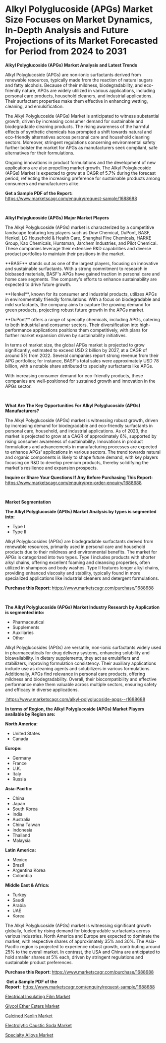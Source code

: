 <p><h1>Alkyl Polyglucoside (APGs) Market Size Focuses on Market Dynamics, In-Depth Analysis and Future Projections of its Market Forecasted for Period from 2024 to 2031</h1></p><p><strong>Alkyl Polyglucoside (APGs) Market Analysis and Latest Trends</strong></p>
<p><p>Alkyl Polyglucoside (APGs) are non-ionic surfactants derived from renewable resources, typically made from the reaction of natural sugars and fatty alcohols. Because of their mildness, biodegradability, and eco-friendly nature, APGs are widely utilized in various applications, including personal care products, household cleaners, and industrial applications. Their surfactant properties make them effective in enhancing wetting, cleaning, and emulsification.</p><p>The Alkyl Polyglucoside (APGs) Market is anticipated to witness substantial growth, driven by increasing consumer demand for sustainable and biodegradable cleaning products. The rising awareness of the harmful effects of synthetic chemicals has prompted a shift towards natural and eco-friendly alternatives across personal care and household cleaning sectors. Moreover, stringent regulations concerning environmental safety further bolster the market for APGs as manufacturers seek compliant, safe alternatives for their formulations.</p><p>Ongoing innovations in product formulations and the development of new applications are also propelling market growth. The Alkyl Polyglucoside (APGs) Market is expected to grow at a CAGR of 5.7% during the forecast period, reflecting the increasing preference for sustainable products among consumers and manufacturers alike.</p></p>
<p><strong>Get a Sample PDF of the Report:&nbsp;</strong> <a href="https://www.marketscagr.com/enquiry/request-sample/1688688?utm_campaign=1179&utm_medium=2&utm_source=Github&utm_content=ia&utm_term=17102024&utm_id=alkyl-polyglucoside-apgs">https://www.marketscagr.com/enquiry/request-sample/1688688</a></p>
<p>&nbsp;</p>
<p><strong>Alkyl Polyglucoside (APGs) Major Market Players</strong></p>
<p><p>The Alkyl Polyglucoside (APGs) market is characterized by a competitive landscape featuring key players such as Dow Chemical, DuPont, BASF, Henkel, LG Household & Health Care, Shanghai Fine Chemicals, HARKE Group, Kao Chemicals, Huntsman, Jarchem Industries, and Pilot Chemical. These companies leverage their extensive R&D capabilities and diverse product portfolios to maintain their positions in the market.</p><p>**BASF** stands out as one of the largest players, focusing on innovative and sustainable surfactants. With a strong commitment to research in biobased materials, BASF's APGs have gained traction in personal care and home care segments. The company's efforts to enhance sustainability are expected to drive future growth.</p><p>**Henkel**, known for its consumer and industrial products, utilizes APGs in environmentally friendly formulations. With a focus on biodegradable and mild surfactants, the company aims to capture the growing demand for green products, projecting robust future growth in the APGs market.</p><p>**DuPont** offers a range of specialty chemicals, including APGs, catering to both industrial and consumer sectors. Their diversification into high-performance applications positions them competitively, with plans for further market expansion driven by sustainability initiatives.</p><p>In terms of market size, the global APGs market is projected to grow significantly, estimated to exceed USD 2 billion by 2027, at a CAGR of around 5% from 2022. Several companies report strong revenue from their APG portfolios; for instance, BASF's total sales were approximately USD 78 billion, with a notable share attributed to specialty surfactants like APGs.</p><p>With increasing consumer demand for eco-friendly products, these companies are well-positioned for sustained growth and innovation in the APGs sector.</p></p>
<p>&nbsp;</p>
<p><strong>What Are The Key Opportunities For Alkyl Polyglucoside (APGs) Manufacturers?</strong></p>
<p><p>The Alkyl Polyglucoside (APGs) market is witnessing robust growth, driven by increasing demand for biodegradable and eco-friendly surfactants in personal care, household, and industrial applications. As of 2023, the market is projected to grow at a CAGR of approximately 6%, supported by rising consumer awareness of sustainability. Innovations in product formulations and advancements in manufacturing processes are expected to enhance APGs' applications in various sectors. The trend towards natural and organic components is likely to shape future demand, with key players focusing on R&D to develop premium products, thereby solidifying the market's resilience and expansion prospects.</p></p>
<p><strong>Inquire or Share Your Questions If Any Before Purchasing This Report:</strong> <a href="https://www.marketscagr.com/enquiry/pre-order-enquiry/1688688?utm_campaign=1179&utm_medium=2&utm_source=Github&utm_content=ia&utm_term=17102024&utm_id=alkyl-polyglucoside-apgs">https://www.marketscagr.com/enquiry/pre-order-enquiry/1688688</a></p>
<p>&nbsp;</p>
<p><strong>Market Segmentation</strong></p>
<p><strong>The Alkyl Polyglucoside (APGs) Market Analysis by types is segmented into:</strong></p>
<p><ul><li>Type I</li><li>Type II</li></ul></p>
<p><p>Alkyl Polyglucosides (APGs) are biodegradable surfactants derived from renewable resources, primarily used in personal care and household products due to their mildness and environmental benefits. The market for APGs is categorized into two types. Type I includes products with shorter alkyl chains, offering excellent foaming and cleansing properties, often utilized in shampoos and body washes. Type II features longer alkyl chains, providing enhanced viscosity and stability, typically found in more specialized applications like industrial cleaners and detergent formulations.</p></p>
<p><strong>Purchase this Report:&nbsp;</strong><a href="https://www.marketscagr.com/purchase/1688688?utm_campaign=1179&utm_medium=2&utm_source=Github&utm_content=ia&utm_term=17102024&utm_id=alkyl-polyglucoside-apgs">https://www.marketscagr.com/purchase/1688688</a></p>
<p>&nbsp;</p>
<p><strong>The Alkyl Polyglucoside (APGs) Market Industry Research by Application is segmented into:</strong></p>
<p><ul><li>Pharmaceutical</li><li>Supplements</li><li>Auxiliaries</li><li>Other</li></ul></p>
<p><p>Alkyl Polyglucosides (APGs) are versatile, non-ionic surfactants widely used in pharmaceuticals for drug delivery systems, enhancing solubility and bioavailability. In dietary supplements, they act as emulsifiers and stabilizers, improving formulation consistency. Their auxiliary applications include use as cleaning agents and solubilizers in various formulations. Additionally, APGs find relevance in personal care products, offering mildness and biodegradability. Overall, their biocompatibility and effective performance make them valuable across multiple sectors, ensuring safety and efficacy in diverse applications.</p></p>
<p><a href="https://www.marketscagr.com/alkyl-polyglucoside-apgs--r1688688?utm_campaign=1179&utm_medium=2&utm_source=Github&utm_content=ia&utm_term=17102024&utm_id=alkyl-polyglucoside-apgs">&nbsp;https://www.marketscagr.com/alkyl-polyglucoside-apgs--r1688688</a></p>
<p><strong>In terms of Region, the Alkyl Polyglucoside (APGs) Market Players available by Region are:</strong></p>
<p>
    <p> <strong> North America: </strong>
        <ul>
            <li>United States</li>
            <li>Canada</li>
        </ul>
        </p> 
    <p> <strong> Europe: </strong>
        <ul>
            <li>Germany</li>
            <li>France</li>
            <li>U.K.</li>
            <li>Italy</li>
            <li>Russia</li>
        </ul>
        </p> 
    <p> <strong> Asia-Pacific: </strong>
        <ul>
            <li>China</li>
            <li>Japan</li>
            <li>South Korea</li>
            <li>India</li>
            <li>Australia</li>
            <li>China Taiwan</li>
            <li>Indonesia</li>
            <li>Thailand</li>
            <li>Malaysia</li>
        </ul>
        </p> 
    <p> <strong> Latin America: </strong>
        <ul>
            <li>Mexico</li>
            <li>Brazil</li>
            <li>Argentina Korea</li>
            <li>Colombia</li>
        </ul>
        </p> 
    <p> <strong> Middle East & Africa: </strong>
        <ul>
            <li>Turkey</li>
            <li>Saudi</li>
            <li>Arabia</li>
            <li>UAE</li>
            <li>Korea</li>
        </ul>
    </p>
    </p>
<p><p>The Alkyl Polyglucoside (APGs) market is witnessing significant growth globally, fueled by rising demand for biodegradable surfactants across various industries. North America and Europe are expected to dominate the market, with respective shares of approximately 35% and 30%. The Asia-Pacific region is projected to experience robust growth, contributing around 25% to the overall market. In contrast, the USA and China are anticipated to hold smaller shares at 5% each, driven by stringent regulations and sustainable product preferences.</p></p>
<p><strong>Purchase this Report: </strong><a href="https://www.marketscagr.com/purchase/1688688?utm_campaign=1179&utm_medium=2&utm_source=Github&utm_content=ia&utm_term=17102024&utm_id=alkyl-polyglucoside-apgs">https://www.marketscagr.com/purchase/1688688</a></p>
<p>&nbsp;<strong>Get a Sample PDF of the Report:&nbsp;&nbsp;</strong><a href="https://www.marketscagr.com/enquiry/request-sample/1688688?utm_campaign=1179&utm_medium=2&utm_source=Github&utm_content=ia&utm_term=17102024&utm_id=alkyl-polyglucoside-apgs">https://www.marketscagr.com/enquiry/request-sample/1688688</a></p>
<p><strong></strong></p>
<p><p><a href="https://www.linkedin.com/pulse/electrical-insulating-film-revenue-growth-report-2024-2031-dykxc?utm_campaign=1179&utm_medium=2&utm_source=Github&utm_content=ia&utm_term=17102024&utm_id=alkyl-polyglucoside-apgs">Electrical Insulating Film Market</a></p><p><a href="https://github.com/tomiculnu/Market-Research-Report-List-1/blob/main/glycol-ether-esters-market.md?utm_campaign=1179&utm_medium=2&utm_source=Github&utm_content=ia&utm_term=17102024&utm_id=alkyl-polyglucoside-apgs">Glycol Ether Esters Market</a></p><p><a href="https://www.linkedin.com/pulse/calcined-kaolin-market-segmentation-in-depth-analysis-paper-dommc?utm_campaign=1179&utm_medium=2&utm_source=Github&utm_content=ia&utm_term=17102024&utm_id=alkyl-polyglucoside-apgs">Calcined Kaolin Market</a></p><p><a href="https://github.com/phoebe476t/Market-Research-Report-List-1/blob/main/electrolytic-caustic-soda-market.md?utm_campaign=1179&utm_medium=2&utm_source=Github&utm_content=ia&utm_term=17102024&utm_id=alkyl-polyglucoside-apgs">Electrolytic Caustic Soda Market</a></p><p><a href="https://www.linkedin.com/pulse/specialty-alloys-market-global-insights-regional-analysis-2024-5rdbc?utm_campaign=1179&utm_medium=2&utm_source=Github&utm_content=ia&utm_term=17102024&utm_id=alkyl-polyglucoside-apgs">Specialty Alloys Market</a></p></p>